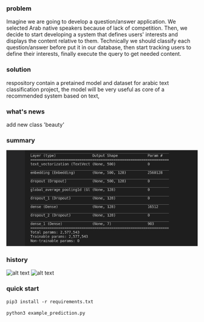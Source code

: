 ### problem
Imagine we are going to develop a question/answer application.  We selected Arab native speakers because of lack of competition. Then, we decide to start developing a system that defines users' interests and displays the content relative to them.
Technically we should classify each question/answer before put it in our database, then start tracking users to define their interests, finally execute the query to get needed content.
### solution
respository contain a pretained model and dataset for arabic text classification project, the model will be very useful as core of a recommended system based on text,
### what's news 
add new class 'beauty' 
### summary
![alt text](https://github.com/aizen991/arabic-text-classification/blob/main/Screenshot%20from%202021-10-02%2019-07-42.png)
### history
![alt text](https://github.com/aizen991/conclusion/blob/add-beauty-class/Screenshot%20from%202021-10-16%2013-39-36.png)
![alt text](https://github.com/aizen991/conclusion/blob/add-beauty-class/Screenshot%20from%202021-10-16%2013-45-55.png)


### quick start

```
pip3 install -r requirements.txt
```
```
python3 example_prediction.py
```



